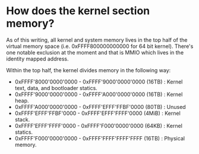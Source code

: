 # How does the kernel section memory?

As of this writing, all kernel and system memory lives in the top half of the
virtual memory space (i.e. 0xFFFF800000000000 for 64 bit kernel). There's one
notable exclusion at the moment and that is MMIO which lives in the identity
mapped address.

Within the top half, the kernel divides memory in the following way:

* 0xFFFF'8000'0000'0000 - 0xFFFF'9000'0000'0000 (16TB) : Kernel text, data, and 
bootloader statics.
* 0xFFFF'9000'0000'0000 - 0xFFFF'A000'0000'0000 (16TB) : Kernel heap.
* 0xFFFF'A000'0000'0000 - 0xFFFF'EFFF'FFBF'0000 (80TB) : Unused
* 0xFFFF'EFFF'FFBF'0000 - 0xFFFF'EFFF'FFFF'0000 (4MiB) : Kernel stack.
* 0xFFFF'EFFF'FFFF'0000 - 0xFFFF'F000'0000'0000 (64KB) : Kernel statics.
* 0xFFFF'F000'0000'0000 - 0xFFFF'FFFF'FFFF'FFFF (16TB) : Physical memory. 
